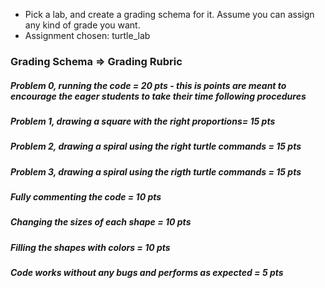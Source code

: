 * Pick a lab, and create a grading schema for it. Assume you can assign any kind of grade you want.
* Assignment chosen: turtle_lab

### Grading Schema => Grading Rubric
##### Problem 0, running the code = 20 pts - this is points are meant to encourage the eager students to take their time following procedures
##### Problem 1, drawing a square with the right proportions= 15 pts
##### Problem 2, drawing a spiral using the right turtle commands = 15 pts
##### Problem 3, drawing a spiral using the rigth turtle commands = 15 pts
##### Fully commenting the code = 10 pts
##### Changing the sizes of each shape = 10 pts
##### Filling the shapes with colors = 10 pts
##### Code works without any bugs and performs as expected = 5 pts
